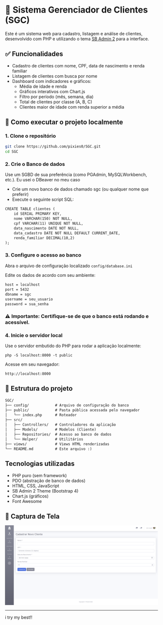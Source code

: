 # 💼 Sistema Gerenciador de Clientes (SGC)

Este é um sistema web para cadastro, listagem e análise de clientes, desenvolvido com PHP e utilizando o tema [SB Admin 2](https://startbootstrap.com/theme/sb-admin-2) para a interface.

## ✅ Funcionalidades

- Cadastro de clientes com nome, CPF, data de nascimento e renda familiar
- Listagem de clientes com busca por nome
- Dashboard com indicadores e gráficos:
  - Média de idade e renda
  - Gráficos interativos com Chart.js
  - Filtro por período (mês, semana, dia)
  - Total de clientes por classe (A, B, C)
  - Clientes maior de idade com renda superior a média

## 🚀 Como executar o projeto localmente

### 1. Clone o repositório

```bash
git clone https://github.com/pixies0/SGC.git
cd SGC
```
### 2. Crie o Banco de dados

Use um SGBD de sua preferência (como PGAdmin, MySQLWorkbench, etc.).
Eu usei o DBeaver no meu caso

* Crie um novo banco de dados chamado sgc (ou qualquer nome que preferir)
* Execute o seguinte script SQL:

```
CREATE TABLE clientes (
    id SERIAL PRIMARY KEY,
    nome VARCHAR(150) NOT NULL,
    cpf VARCHAR(11) UNIQUE NOT NULL,
    data_nascimento DATE NOT NULL,
    data_cadastro DATE NOT NULL DEFAULT CURRENT_DATE,
    renda_familiar DECIMAL(10,2)
);
```

### 3. Configure o acesso ao banco

Abra o arquivo de configuração localizado ```config/database.ini```

Edite os dados de acordo com seu ambiente:

```
host = localhost
port = 5432
dbname = sgc
username = seu_usuario
password = sua_senha
```

### ⚠️ Importante: Certifique-se de que o banco está rodando e acessível.

### 4. Inicie o servidor local

Use o servidor embutido do PHP para rodar a aplicação localmente:

```
php -S localhost:8000 -t public
```

Acesse em seu navegador:

```
http://localhost:8000
```

## 📁 Estrutura do projeto

```
SGC/
├── config/            # Arquivo de configuração do banco
├── public/            # Pasta pública acessada pelo navegador
│   └── index.php      # Roteador
├── src/
│   ├── Controllers/   # Controladores da aplicação
│   ├── Models/        # Modelos (Cliente)
│   ├── Repositories/  # Acesso ao banco de dados
│   └── Helper/        # Utilitários
├── views/             # Views HTML renderizadas
└── README.md          # Este arquivo :)
```

## Tecnologias utilizadas

* PHP puro (sem framework)
* PDO (abstração de banco de dados)
* HTML, CSS, JavaScript
* SB Admin 2 Theme (Bootstrap 4)
* Chart.js (gráficos)
* Font Awesome

## 📸 Captura de Tela

![alt text](screenshot.png)

---

i try my best!!
